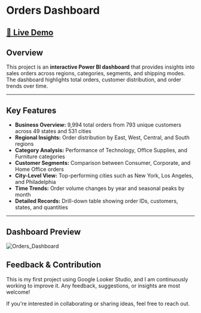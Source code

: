 # Orders Dashboard  

[🔗 Live Demo]([(https://lookerstudio.google.com/u/0/reporting/eb22059b-784a-4e1d-9ca6-35d4978e3fd3/page/I6JUF)](https://lookerstudio.google.com/u/0/reporting/eb22059b-784a-4e1d-9ca6-35d4978e3fd3/page/I6JUF))
---

## Overview
This project is an **interactive Power BI dashboard** that provides insights into sales orders across regions, categories, segments, and shipping modes. The dashboard highlights total orders, customer distribution, and order trends over time.  

---

## Key Features
- **Business Overview:** 9,994 total orders from 793 unique customers across 49 states and 531 cities  
- **Regional Insights:** Order distribution by East, West, Central, and South regions  
- **Category Analysis:** Performance of Technology, Office Supplies, and Furniture categories  
- **Customer Segments:** Comparison between Consumer, Corporate, and Home Office orders  
- **City-Level View:** Top-performing cities such as New York, Los Angeles, and Philadelphia  
- **Time Trends:** Order volume changes by year and seasonal peaks by month  
- **Detailed Records:** Drill-down table showing order IDs, customers, states, and quantities 

---

## Dashboard Preview
 ![Orders_Dashboard](https://github.com/user-attachments/assets/df62b1a0-1cd8-4ca0-bee7-301e1f806466)


## Feedback & Contribution
This is my first project using Google Looker Studio, and I am continuously working to improve it. Any feedback, suggestions, or insights are most welcome!

If you're interested in collaborating or sharing ideas, feel free to reach out.
